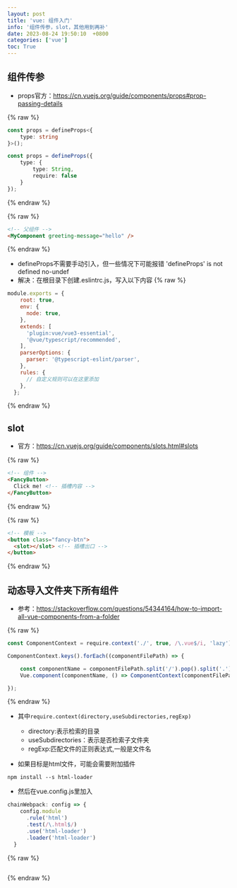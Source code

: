 ```yaml
---
layout: post
title: 'vue: 组件入门'
info: '组件传参，slot，其他用到再补'
date: 2023-08-24 19:50:10  +0800
categories: ['vue']
toc: True
---
```





## 组件传参

- props官方：https://cn.vuejs.org/guide/components/props#prop-passing-details



{% raw %}
<!-- 子组件类型定义 -->
```ts
const props = defineProps<{
    type: string 
}>();

const props = defineProps({
    type: {
        type: String,
        require: false
    }
});
```
{% endraw %}

{% raw %}
```html
<!-- 父组件 -->
<MyComponent greeting-message="hello" />
```
{% endraw %}


- defineProps不需要手动引入，但一些情况下可能报错 'defineProps' is not defined  no-undef
- 解决：在根目录下创建.eslintrc.js，写入以下内容
{% raw %}
```js
module.exports = {
    root: true,
    env: {
      node: true,
    },
    extends: [
      'plugin:vue/vue3-essential',
      '@vue/typescript/recommended',
    ],
    parserOptions: {
      parser: '@typescript-eslint/parser',
    },
    rules: {
      // 自定义规则可以在这里添加
    },
  };
```
{% endraw %}


## slot
  - 官方：https://cn.vuejs.org/guide/components/slots.html#slots
		

{% raw %}
```html
<!-- 组件 -->
<FancyButton>
  Click me! <!-- 插槽内容 -->
</FancyButton>
```
{% endraw %}
		
{% raw %}
```html
<!-- 模板 -->
<button class="fancy-btn">
  <slot></slot> <!-- 插槽出口 -->
</button>
```
{% endraw %}




## 动态导入文件夹下所有组件

- 参考：https://stackoverflow.com/questions/54344164/how-to-import-all-vue-components-from-a-folder


{% raw %}
```js
const ComponentContext = require.context('./', true, /\.vue$/i, 'lazy');

ComponentContext.keys().forEach((componentFilePath) => {

    const componentName = componentFilePath.split('/').pop().split('.')[0];
    Vue.component(componentName, () => ComponentContext(componentFilePath));

});

```
{% endraw %}



- 其中```require.context(directory,useSubdirectories,regExp)```
  - directory:表示检索的目录
  - useSubdirectories：表示是否检索子文件夹
  - regExp:匹配文件的正则表达式,一般是文件名


- 如果目标是html文件，可能会需要附加插件
```
npm install --s html-loader
```

- 然后在vue.config.js里加入

```js
chainWebpack: config => {
    config.module
      .rule('html') 
      .test(/\.html$/)
      .use('html-loader')
      .loader('html-loader')
  }
```



<!-- ![引入图片]({{site.url}}/image/vue/2023-08-24-vue_components/image_1.jpg) -->

{% raw %}
```
```
{% endraw %}
